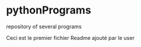# pythonPrograms
repository of several programs

Ceci est le premier fichier Readme ajouté par le user
